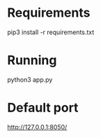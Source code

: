 # Requirements
pip3 install -r requirements.txt

# Running
python3 app.py

# Default port
http://127.0.0.1:8050/